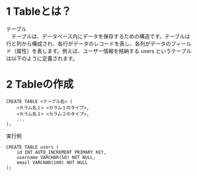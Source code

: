# 1 Tableとは？

テーブル<br>
　テーブルは、データベース内にデータを保存するための構造です。テーブルは行と列から構成され、各行がデータのレコードを表し、各列がデータのフィールド（属性）を表します。例えば、ユーザー情報を格納する users というテーブルは以下のように定義されます。

# 2 Tableの作成

```
CREATE TABLE <テーブル名> (
    <カラム名１> <カラム１のタイプ>,
    <カラム名２> <カラム２のタイプ>,
    ...
);
```


実行例

```
CREATE TABLE users (
    id INT AUTO_INCREMENT PRIMARY KEY,
    username VARCHAR(50) NOT NULL,
    email VARCHAR(100) NOT NULL
);
```
